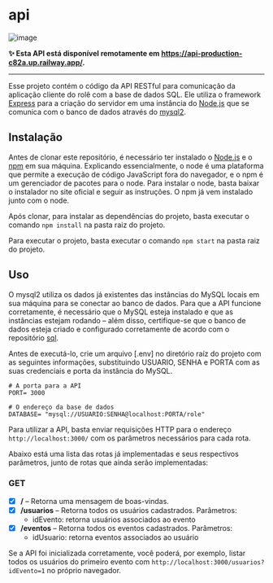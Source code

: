 # api

![image](https://img.shields.io/badge/Railway-Active-success?logo=railway&logoColor=white)

**✨ Esta API está disponível remotamente em https://api-production-c82a.up.railway.app/.**

---


Esse projeto contém o código da API RESTful para comunicação da aplicação cliente do rolê com a base de dados SQL. Ele utiliza o framework [Express](https://expressjs.com/pt-br/) para a criação do servidor em uma instância do [Node.js](https://nodejs.org/en/) que se comunica com o banco de dados através do [mysql2](https://github.com/sidorares/node-mysql2).

## Instalação

Antes de clonar este repositório, é necessário ter instalado o [Node.js](https://nodejs.org/en/) e o [npm](https://www.npmjs.com/) em sua máquina. Explicando essencialmente, o node é uma plataforma que permite a execução de código JavaScript fora do navegador, e o npm é um gerenciador de pacotes para o node. Para instalar o node, basta baixar o instalador no site oficial e seguir as instruções. O npm já vem instalado junto com o node.

Após clonar, para instalar as dependências do projeto, basta executar o comando `npm install` na pasta raiz do projeto.

Para executar o projeto, basta executar o comando `npm start` na pasta raiz do projeto.

## Uso

O mysql2 utiliza os dados já existentes das instâncias do MySQL locais em sua máquina para se conectar ao banco de dados. Para que a API funcione corretamente, é necessário que o MySQL esteja instalado e que as instâncias estejam rodando – além disso, certifique-se que o banco de dados esteja criado e configurado corretamente de acordo com o repositório [sql](https://github.com/role-pi/sql).

Antes de executá-lo, crie um arquivo [.env] no diretório raíz do projeto com as seguintes informações, substituindo USUARIO, SENHA e PORTA com as suas credenciais e porta da instância do MySQL.

```env
# A porta para a API
PORT= 3000
 
# O endereço da base de dados
DATABASE= "mysql://USUARIO:SENHA@localhost:PORTA/role"
```

Para utilizar a API, basta enviar requisições HTTP para o endereço `http://localhost:3000/` com os parâmetros necessários para cada rota.

Abaixo está uma lista das rotas já implementadas e seus respectivos parâmetros, junto de rotas que ainda serão implementadas:

### GET
- [x] **/** – Retorna uma mensagem de boas-vindas.
- [x] **/usuarios** – Retorna todos os usuários cadastrados. Parâmetros:
    - idEvento: retorna usuários associados ao evento
- [x] **/eventos** – Retorna todos os eventos cadastrados. Parâmetros:
    - idUsuario: retorna eventos associados ao usuário

Se a API foi inicializada corretamente, você poderá, por exemplo, listar todos os usuários do primeiro evento com `http://localhost:3000/usuarios?idEvento=1` no próprio navegador.
